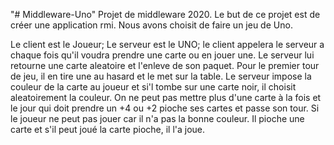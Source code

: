 "# Middleware-Uno" 
Projet de middleware 2020.
Le but de ce projet est de créer une application rmi. 
Nous avons choisit de faire un jeu de Uno. 

Le client est le Joueur;
Le serveur est le UNO;
le client appelera le serveur a chaque fois qu'il voudra prendre une carte ou en jouer une.
Le serveur lui retourne une carte aleatoire et l'enleve de son paquet.
Pour le premier tour de jeu, il en tire une au hasard et le met sur la table. Le serveur impose la couleur de la carte au joueur et si'l tombe sur une carte noir, il choisit aleatoirement la couleur.
On ne peut pas mettre plus d'une carte à la fois et le jour qui doit prendre un +4 ou +2 pioche ses cartes et passe son tour.
Si le joueur ne peut pas jouer car il n'a pas la bonne couleur. Il pioche une carte et s'il peut joué la carte pioche, il l'a joue.
  